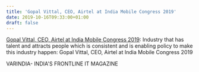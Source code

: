 ```yaml
---
title: 'Gopal Vittal, CEO, Airtel at India Mobile Congress 2019'
date: 2019-10-16T09:33:00+01:00
draft: false
---
```


[Gopal Vittal, CEO, Airtel at India Mobile Congress 2019](https://varindia.com/vedio/gopal-vittal-ceo-airtel-at-india-mobile-congress-2019#.XabVOyxiOnc.blogger): Industry that has talent and attracts people which is consistent and is enabling policy to make this industry happen: Gopal Vittal, CEO, Airtel at India Mobile Congress 2019  
  
VARINDIA- INDIA'S FRONTLINE IT MAGAZINE
